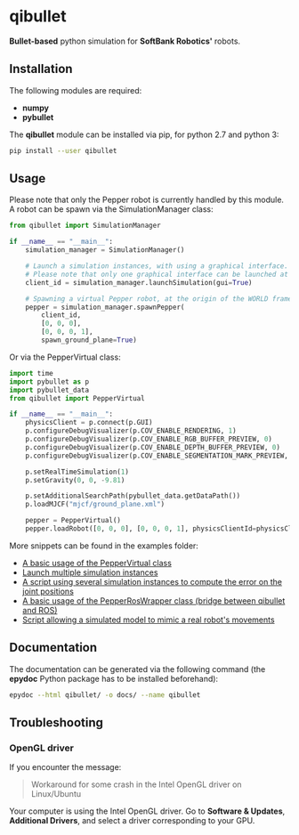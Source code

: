 # qibullet

__Bullet-based__ python simulation for __SoftBank Robotics'__ robots.

## Installation

The following modules are required:
* __numpy__
* __pybullet__

The __qibullet__ module can be installed via pip, for python 2.7 and python 3:
```bash
pip install --user qibullet
```

## Usage
Please note that only the Pepper robot is currently handled by this module. A robot can be spawn via the SimulationManager class:
```python
from qibullet import SimulationManager

if __name__ == "__main__":
    simulation_manager = SimulationManager()

    # Launch a simulation instances, with using a graphical interface.
    # Please note that only one graphical interface can be launched at a time
    client_id = simulation_manager.launchSimulation(gui=True)

    # Spawning a virtual Pepper robot, at the origin of the WORLD frame
    pepper = simulation_manager.spawnPepper(
        client_id,
        [0, 0, 0],
        [0, 0, 0, 1],
        spawn_ground_plane=True)
```

Or via the PepperVirtual class:
```python
import time
import pybullet as p
import pybullet_data
from qibullet import PepperVirtual

if __name__ == "__main__":
    physicsClient = p.connect(p.GUI)
    p.configureDebugVisualizer(p.COV_ENABLE_RENDERING, 1)
    p.configureDebugVisualizer(p.COV_ENABLE_RGB_BUFFER_PREVIEW, 0)
    p.configureDebugVisualizer(p.COV_ENABLE_DEPTH_BUFFER_PREVIEW, 0)
    p.configureDebugVisualizer(p.COV_ENABLE_SEGMENTATION_MARK_PREVIEW, 0)

    p.setRealTimeSimulation(1)
    p.setGravity(0, 0, -9.81)

    p.setAdditionalSearchPath(pybullet_data.getDataPath())
    p.loadMJCF("mjcf/ground_plane.xml")

    pepper = PepperVirtual()
    pepper.loadRobot([0, 0, 0], [0, 0, 0, 1], physicsClientId=physicsClient)
```

More snippets can be found in the examples folder:
* [A basic usage of the PepperVirtual class](examples/pepper_basic.py)
* [Launch multiple simulation instances](examples/multi_simulation.py)
* [A script using several simulation instances to compute the error on the joint positions](examples/pepper_joints_error.py)
* [A basic usage of the PepperRosWrapper class (bridge between qibullet and ROS)](examples/pepper_ros_test.py)
* [Script allowing a simulated model to mimic a real robot's movements](examples/pepper_shadowing.py)

## Documentation
The documentation can be generated via the following command (the __epydoc__ Python package has to be installed beforehand):
```bash
epydoc --html qibullet/ -o docs/ --name qibullet
```

## Troubleshooting

### OpenGL driver
If you encounter the message:
> Workaround for some crash in the Intel OpenGL driver on Linux/Ubuntu

Your computer is using the Intel OpenGL driver. Go to __Software & Updates__, __Additional Drivers__, and select a driver corresponding to your GPU.
